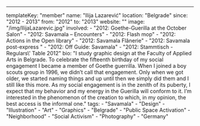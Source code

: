 ---
  templateKey: "member"
  name: "Ilija Lazarević"
  location: "Belgrade"
  since: "2012 - 2013"
  from: "2012"
  to: "2013"
  website: ""
  image: "/img/IlijaLazarevic.jpg"
  involved: 
    - "2012: Goethe-Guerilla at the October Salon"
    - "2012: Savamala – Encounters"
    - "2012: Flash mop"
    - "2012: Actions in the Open library"
    - "2012: Savamala Flânerie"
    - "2012: Savamala post-express "
    - "2012: Off Guide: Savamala"
    - "2012: Stammtisch - Regulars\\' Table 2012"
  bio: "I study graphic design at the Faculty of Applied Arts in Belgrade. To celebrate the fifteenth birthday of my social engagement I became a member of Goethe guerrilla. When I joined a boy scouts group in 1996, we didn’t call that engagement. Only when we got older, we started naming things and up until then we simply did them and I still like this more. As my social engagement is in the zenith of its puberty, I expect that my behavior and my energy in the Guerilla will conform to it. I’m interested in the phenomenon of the creation to which, in my opinion, the best access is the informal one."
  tags: 
    - "Savamala"
    - "Design"
    - "Illustration"
    - "Art"
    - "Graphics"
    - "Belgrade"
    - "Public Space Activation"
    - "Neighborhood"
    - "Social Activism"
    - "Photography"
    - "Germany"
